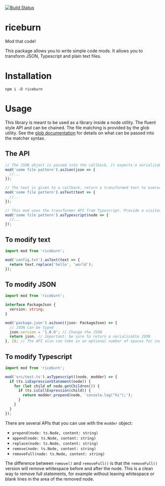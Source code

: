 [![Build Status](https://travis-ci.org/kenotron/riceburn.svg?branch=master)](https://travis-ci.org/kenotron/riceburn)

# riceburn

Mod that code!

This package allows you to write simple code mods. It allows you to transform JSON, Typescript and plain text files.

# Installation

```
npm i -D riceburn
```

# Usage

This library is meant to be used as a library inside a node utility. The fluent style API and can be chained. The file matching is provided by the glob utility. See the [glob documentation](https://github.com/isaacs/node-glob) for details on what can be passed into the matcher syntax.

## The API

```typescript
// The JSON object is passed into the callback, it expects a serializable object to be written to disk
mod('some file pattern').asJson(json => {
  //...
});

// The text is given to a callback, return a transformed text to overwrite the original file
mod('some file pattern').asText(text => {
  //...
});

// This mod uses the transformer API from Typescript. Provide a visitor function as a callback
mod('some file pattern').asTypescript(node => {
  //...
});
```

## To modify text

```typescript
import mod from 'riceburn';

mod('config.txt').asText(text => {
  return text.replace('hello', 'world');
});
```

## To modify JSON

```typescript
import mod from 'riceburn';

interface PackageJson {
  version: string;
}

mod('package.json').asJson((json: PackageJson) => {
  // JSON can be typed
  json.version = '1.0.0'; // Change the JSON
  return json; // Important: be sure to return a serializable JSON
}, 2); // The API also can take in an optional number of spaces for indentation
```

## To modify Typescript

```typescript
import mod from 'riceburn';

mod('src/test.ts').asTypescript((node, modder) => {
  if (ts.isExpressionStatement(node)) {
    for (let child of node.getChildren()) {
      if (ts.isCallExpression(child)) {
        return modder.prepend(node, 'console.log("hi");');
      }
    }
  }
});
```

There are several APIs that you can use with the `modder` object:

- `prepend(node: ts.Node, content: string)`
- `append(node: ts.Node, content: string)`
- `replace(node: ts.Node, content: string)`
- `remove(node: ts.Node, content: string)`
- `removeFull(node: ts.Node, content: string)`

The difference between `remove()` and `removeFull()` is that the `removeFull()` version will remove whitespace before and after the node. This is a clean way to remove full statements, for example without leaving whitespace or blank lines in the area of the removed node.
